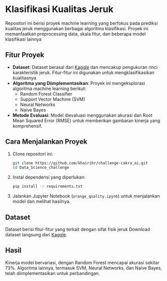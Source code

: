 # Klasifikasi Kualitas Jeruk

Repositori ini berisi proyek machine learning yang berfokus pada prediksi kualitas jeruk menggunakan berbagai algoritma klasifikasi. Proyek ini memanfaatkan preprocessing data, skala fitur, dan beberapa model klasifikasi lainnya

## Fitur Proyek

- **Dataset**: Dataset berasal dari [Kaggle](https://www.kaggle.com/datasets/shruthiiiee/orange-quality?resource=download) dan mencakup pengukuran rinci karakteristik jeruk. Fitur-fitur ini digunakan untuk mengklasifikasikan kualitasnya
- **Algoritma yang Diimplementasikan**: Proyek ini mengeksplorasi algoritma machine learning berikut:
  - Random Forest Classifier
  - Support Vector Machine (SVM)
  - Neural Networks
  - Naive Bayes
- **Metode Evaluasi**: Model dievaluasi menggunakan akurasi dan Root Mean Squared Error (RMSE) untuk memberikan gambaran kinerja yang komprehensif.

## Cara Menjalankan Proyek

1. Clone repositori ini:
   ```bash
   git clone https://github.com/khairihr/challenge-cakra_ai.git
   cd Data_Science_challenge
   ```
2. Instal dependensi yang diperlukan:
   ```bash
   pip install -r requirements.txt
   ```
3. Jalankan Jupyter Notebook (`orange_quality.ipynb`) untuk menjalankan model dan melihat hasilnya.

## Dataset
Dataset berisi fitur-fitur yang terkait dengan sifat fisik jeruk 
Download dataset langsung dari [Kaggle](https://www.kaggle.com/datasets/shruthiiiee/orange-quality?resource=download).

## Hasil
Kinerja model bervariasi, dengan Random Forest mencapai akurasi sekitar 73%. Algoritma lainnya, termasuk SVM, Neural Networks, dan Naive Bayes, telah diimplementasikan untuk perbandingan.


